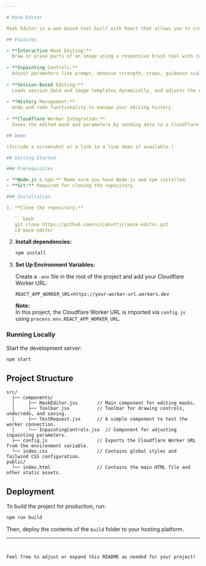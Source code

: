 ```yaml
---

# Mask Editor

Mask Editor is a web-based tool built with React that allows you to create and edit image masks for inpainting and image editing. It features an intuitive drawing interface using Fabric.js, dynamic inpainting controls, and integration with a Cloudflare Worker for processing masks.

## Features

- **Interactive Mask Editing:**  
  Draw or erase parts of an image using a responsive brush tool with customizable brush sizes.
  
- **Inpainting Controls:**  
  Adjust parameters like prompt, denoise strength, steps, guidance scale, and scheduler to control the inpainting process.
  
- **Session-Based Editing:**  
  Loads session data and image templates dynamically, and adjusts the canvas size based on the actual image dimensions.
  
- **History Management:**  
  Undo and redo functionality to manage your editing history.
  
- **Cloudflare Worker Integration:**  
  Saves the edited mask and parameters by sending data to a Cloudflare Worker endpoint for further processing.

## Demo

(Include a screenshot or a link to a live demo if available.)

## Getting Started

### Prerequisites

- **Node.js & npm:** Make sure you have Node.js and npm installed.
- **Git:** Required for cloning the repository.

### Installation

1. **Clone the repository:**

   ```bash
   git clone https://github.com/ninjahuttjr/mask-editor.git
   cd mask-editor
   ```

2. **Install dependencies:**

   ```bash
   npm install
   ```

3. **Set Up Environment Variables:**

   Create a `.env` file in the root of the project and add your Cloudflare Worker URL:

   ```env
   REACT_APP_WORKER_URL=https://your-worker-url.workers.dev
   ```

   **Note:**  
   In this project, the Cloudflare Worker URL is imported via `config.js` using `process.env.REACT_APP_WORKER_URL`.

### Running Locally

Start the development server:

```bash
npm start
```

## Project Structure

```
src/
  ├── components/
  │     ├── MaskEditor.jsx       // Main component for editing masks.
  │     ├── Toolbar.jsx          // Toolbar for drawing controls, undo/redo, and saving.
  │     ├── TestRequest.jsx      // A simple component to test the worker connection.
  │     └── InpaintingControls.jsx  // Component for adjusting inpainting parameters.
  ├── config.js                  // Exports the Cloudflare Worker URL from the environment variable.
  └── index.css                  // Contains global styles and Tailwind CSS configuration.
public/
  └── index.html                 // Contains the main HTML file and other static assets.
```

## Deployment

To build the project for production, run:

```bash
npm run build
```

Then, deploy the contents of the `build` folder to your hosting platform.

--- 
```


Feel free to adjust or expand this README as needed for your project!
